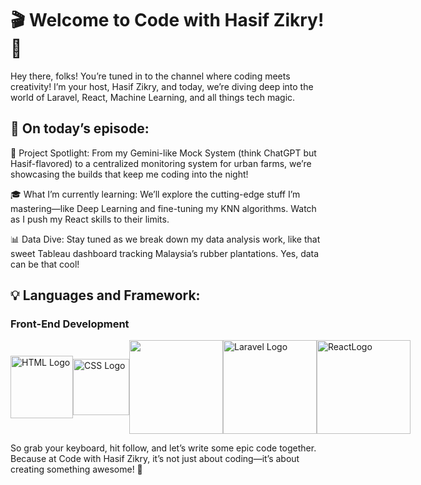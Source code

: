# 🎬 Welcome to Code with Hasif Zikry! 🎥
Hey there, folks! You’re tuned in to the channel where coding meets creativity! I’m your host, Hasif Zikry, and today, we’re diving deep into the world of Laravel, React, Machine Learning, and all things tech magic.

## 🔧 On today’s episode:
🚀 Project Spotlight: From my Gemini-like Mock System (think ChatGPT but Hasif-flavored) to a centralized monitoring system for urban farms, we’re showcasing the builds that keep me coding into the night!

🎓 What I’m currently learning: We’ll explore the cutting-edge stuff I’m mastering—like Deep Learning and fine-tuning my KNN algorithms. Watch as I push my React skills to their limits.

📊 Data Dive: Stay tuned as we break down my data analysis work, like that sweet Tableau dashboard tracking Malaysia’s rubber plantations. Yes, data can be that cool!

## 💡 Languages and Framework:

### Front-End Development
<div style="display: flex; align-items: center;">
    <img src="https://upload.wikimedia.org/wikipedia/commons/thumb/6/61/HTML5_logo_and_wordmark.svg/512px-HTML5_logo_and_wordmark.svg.png" alt="HTML Logo" width="100" />
    <img src="https://upload.wikimedia.org/wikipedia/commons/d/d5/CSS3_logo_and_wordmark.svg" alt="CSS Logo" width="90" />
    <img src="https://logos-world.net/wp-content/uploads/2023/02/JavaScript-Logo.png" width="150" />
    <img src="https://upload.wikimedia.org/wikipedia/commons/thumb/9/9a/Laravel.svg/1200px-Laravel.svg.png" alt="Laravel Logo" width="150" />
    <img src="https://cdn1.iconfinder.com/data/icons/programing-development-8/24/react_logo-512.png" alt="ReactLogo" width="150" />
  
</div>
  


So grab your keyboard, hit follow, and let’s write some epic code together. Because at Code with Hasif Zikry, it’s not just about coding—it’s about creating something awesome! 🎉



